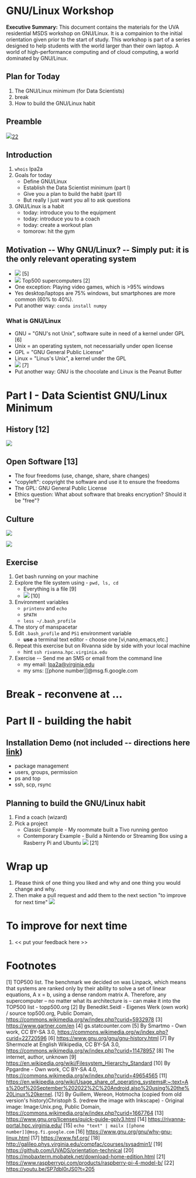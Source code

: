 # GNU/Linux Workshop
**Executive Summary:** This document contains the materials for the UVA residential MSDS workshop on GNU/Linux. It is a compainion to the initial orientation given prior to the start of study. This workshop is part of a series designed to help students with the world larger than their own laptop. A world of high-performance computing and of cloud computing, a world dominated by GNU/Linux.

## Plan for Today
1. The GNU/Linux minimum (for Data Scientists)
2. break
3. How to build the GNU/Linux habit

## Preamble
![](baby-george.png)[22](https://youtu.be/SP7dbl0rJS0?t=205)

## Introduction
1. `whois` lpa2a
2. Goals for today
    * Define GNU/Linux
    * Establish the Data Scientist minimum (part I)
    * Give you a plan to build the habit (part II)
    * But really I just want you all to ask questions
3. GNU/Linux is a habit
    * today: introduce you to the equipment
    * today: introduce you to a coach
    * today: create a workout plan
    * tomorow: hit the gym


## Motivation -- Why GNU/Linux? -- Simply put: it is the only relevant operating system
  * ![](World_Wide_Smartphone_Sales.png) [5]
  * ![](Operating_systems_used_on_top_500_supercomputers.svg) Top500 supercomputers [2]
  * One exception: Playing video games, which is >95% windows
  * Yes desktop/laptops are 75% windows, but smartphones are more common (60% to 40%).
  * Put another way: `conda install numpy`

### What is GNU/Linux

  * GNU = "GNU's not Unix", software suite in need of a kernel under GPL [6]
  * Unix = an operating system, not necessarially under open license
  * GPL = "GNU General Public License"
  * Linux = "Linus's Unix", a kernel under the GPL
  * ![](Linux_0_12.jpg) [7]
  * Put another way: GNU is the chocolate and Linux is the Peanut Butter


# Part I - Data Scientist GNU/Linux Minimum

## History [12]
![](Unix_timeline.en.svg) 
## Open Software [13]
* The four freedoms (use, change, share, share changes)
* "copyleft": copyright the software and use it to ensure the freedoms
* The GPL: GNU General Public License
* Ethics question: What about software that breaks encryption? Should it be "free"?

## Culture
![](linux-culture1.jpg)

![](linux-culture2.jpg)

## Exercise
1. Get bash running on your machine
2. Explore the file system using - `pwd, ls, cd`
    * Everything is a file [9]
    * ![](Standard-unix-filesystem-hierarchy.svg) [10]
3. Environment variables
    * `printenv` and `echo`
    * `$PATH`
    * `less ~/.bash_profile`
3. The story of manspacetar
4. Edit `.bash_profile` and `PS1` environment variable
    * **use** a terminal text editor - choose one [vi,nano,emacs,etc.]
5. Repeat this exercise but on Rivanna side by side with your local machine
    * hint `ssh rivanna.hpc.virginia.edu`
5. Exercise -- Send me an SMS or email from the command line
    * my email: lpa2a@virginia.edu
    * my sms: [[phone number]]@msg.fi.google.com

# Break - reconvene at ...

# Part II - building the habit

## Installation Demo (not included -- directions here [link](https://ubuntu.com/tutorials/install-ubuntu-desktop#1-overview))
* package management
* users, groups, permission
* ps and top
* ssh, scp, rsync

## Planning to build the GNU/Linux habit
1. Find a coach (wizard)
2. Pick a project
    * Classic Example - My roommate built a Tivo running gentoo
    * Contemporary Example - Build a Nintendo or Streaming Box using a Rasberry Pi and Ubuntu ![](rasp.png) [21]

# Wrap up
1. Please think of one thing you liked and why and one thing you would change and why.
2. Then make a pull request and add them to the next section "to improve for next time"
![](swanson-please.png)

# To improve for next time
1. << put your feedback here >>

# Footnotes
[1]  TOP500 list. The benchmark we decided on was Linpack, which means that systems are ranked only by their ability to solve a set of linear equations, A x = b, using a dense random matrix A. Therefore, any supercomputer – no matter what its architecture is – can make it into the TOP500 list - topp500.org
[2] By Benedikt.Seidl - Eigenes Werk (own work) / source top500.org, Public Domain, https://commons.wikimedia.org/w/index.php?curid=5932978
[3] https://www.gartner.com/en
[4] gs.statcounter.com
[5] By Smartmo - Own work, CC BY-SA 3.0, https://commons.wikimedia.org/w/index.php?curid=22720596
[6] https://www.gnu.org/gnu/gnu-history.html
[7] By Shermozle at English Wikipedia, CC BY-SA 3.0, https://commons.wikimedia.org/w/index.php?curid=11478957
[8] The internet, author, unknown
[9] https://en.wikipedia.org/wiki/Filesystem_Hierarchy_Standard
[10] By Ppgardne - Own work, CC BY-SA 4.0, https://commons.wikimedia.org/w/index.php?curid=49654565
[11] https://en.wikipedia.org/wiki/Usage_share_of_operating_systems#:~:text=As%20of%20September%202022%2C%20Android,also%20using%20the%20Linux%20kernel.
[12] By Guillem, Wereon, Hotmocha (copied from old version&#039;s history)Christoph S. (redrew the image with Inkscape) - Original image: Image:Unix.png, Public Domain, https://commons.wikimedia.org/w/index.php?curid=1667764
[13] https://www.gnu.org/licenses/quick-guide-gplv3.html
[14] https://rivanna-portal.hpc.virginia.edu/
[15] `echo "text" | mailx [[phone number]]@msg.fi.google.com`
[16] https://www.gnu.org/gnu/why-gnu-linux.html 
[17] https://www.fsf.org/ 
[18] http://galileo.phys.virginia.edu/compfac/courses/sysadmin1/ 
[19] https://github.com/UVADS/orientation-technical 
[20] https://mobaxterm.mobatek.net/download-home-edition.html
[21] https://www.raspberrypi.com/products/raspberry-pi-4-model-b/
[22] https://youtu.be/SP7dbl0rJS0?t=205


